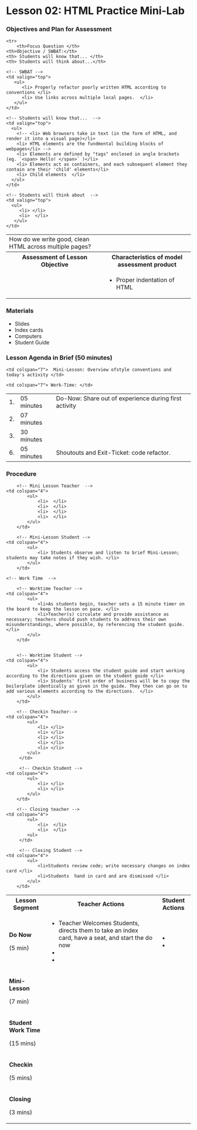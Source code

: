 # Lesson 02: HTML Practice Mini-Lab


### Objectives and Plan for Assessment

<table>

  <!-- Head -->
	<tr>
		<th>Focus Question </th>
   	<th>Objective / SWBAT:</th>
   	<th> Students will know that... </th>
   	<th> Students will think about...</th>
  </tr>

  <!-- Second Row  -->

  <tr>
		<!-- Focus Question -->
	  <td valign="top">
      	How do we write good, clean HTML across multiple pages?
    </td>

    <!-- SWBAT -->
    <td valign="top">
       <ul>
          <li> Properly refactor poorly written HTML according to conventions </li>
          <li> Use links across multiple local pages.  </li>
       </ul>
    </td>

    <!-- Students will know that...  -->
    <td valign="top">
      <ul>
        <!-- <li> Web browsers take in text (in the form of HTML, and render it into a visual page)</li>
        <li> HTML elements are the fundmental building blocks of webpages</li> -->
        <li> Elements are defined by "tags" enclosed in angle brackets (eg. `<span> Hello! </span>` )</li>
        <li> Elements act as containers, and each subsequent element they contain are their 'child' elements</li>
        <li> Child elements  </li>
      </ul>
    </td>

    <!-- Students will think about  -->
    <td valign="top">
      <ul>
      	 <li> </li>
         <li>  </li>
       </ul>
    </td>
  </tr>

  <!-- assessment headings -->

  <tr>
    <th colspan="2">
      Assessment of Lesson Objective
    </th>
    <th colspan="2">
      Characteristics of model assessment product
    </th>
  </tr>

  <!-- assessment details  -->
  <td colspan="2">

  </td>

  <td colspan="2">
    <ul>
      <!-- <li> Accurately recreated boilerplate </li>
      <li> Use of at least eight different html tags</li> -->
      <li> Proper indentation of HTML </li>
    </ul>
  </td>
</table>

### Materials
+ Slides
+ Index cards
+ Computers
+ Student Guide

### Lesson Agenda in Brief (50 minutes)
<table>
  <tr>
    <td> 1. </td>
    <td> 05 minutes </td>
    <td colspan="7"> Do-Now: Share out of experience during first activity </td>
  </tr>
  <tr>
    <td> 2. </td>
    <td> 07 minutes </td>

    <td colspan="7">  Mini-Lesson: Overview ofstyle conventions and today's activity </td>
  </tr>

  <tr>
    <td> 3. </td>
    <td> 30 minutes </td>

    <td colspan="7"> Work-Time: </td>
  </tr>




  <tr>
    <td> 6. </td>
    <td> 05 minutes </td>
    <td colspan="7"> Shoutouts and Exit-Ticket: code refactor. </td>
  </tr>

</table>

### Procedure
<table>

  <tr>
    <th> Lesson Segment  </th>
    <th colspan="4"> Teacher Actions </th>
    <th colspan="4"> Student Actions </th>
  </tr>


  <tr>
    <td>
			<p> <b> Do Now </b></p>
			<p> (5 min) </p>
		</td>
    <td colspan="4">
			<ul>
				<li> Teacher Welcomes Students, directs them to take an index card, have a seat, and start the do now</li>
				<li> </li>
				<li></li>
			</ul>
		</td>
    <td colspan="4">
			<ul>
				<li> </li>
				<li> </li>
			</ul>
		</td>
  </tr>

  <tr>
    <td>
			<p> <b> Mini-Lesson </b></p>
			<p> (7 min) </p>
		</td>

		<!-- Mini Lesson Teacher  -->
    <td colspan="4">
			<ul>
				<li>  </li>
				<li>  </li>
				<li>  </li>
				<li>  </li>
			</ul>
		</td>

		<!-- Mini-Lesson Student -->
    <td colspan="4">
			<ul>
				<li> Students observe and listen to brief Mini-Lesson; students may take notes if they wish. </li>
			</ul>
		</td>
  </tr>


	<!-- Work Time  -->
  <tr>
    <td> <p><b>Student Work Time </b></p> <p> (15 mins)</p>  </td>

		<!-- Worktime Teacher -->
    <td colspan="4">
			<ul>
				<li>As students begin, teacher sets a 15 minute timer on the board to keep the lesson on pace. </li>
				<li>Teacher(s) circulate and provide assistance as necessary; teachers should push students to address their own misunderstandings, where possible, by referencing the student guide. </li>
			</ul>
		</td>


		<!-- Worktime Student -->
    <td colspan="4">
			<ul>
				<li> Students access the student guide and start working according to the directions given on the student guide </li>
				<li> Students' first order of business will be to copy the boilerplate identically as given in the guide. They then can go on to add various elements according to the directions.  </li>
			</ul>
		</td>
  </tr>

  <tr>
		<!-- Checkin  -->
    <td> <p><b>Checkin </b></p> <p> (5 mins)</p>   </td>

		<!-- Checkin Teacher-->
    <td colspan="4">
			<ul>
				<li> </li>
				<li> </li>
				<li> </li>
				<li> </li>
				<li> </li>
			</ul>
		 </td>

		 <!-- Checkin Student -->
    <td colspan="4">
			<ul>
				<li> </li>
				<li> </li>				
			</ul>
		</td>
  </tr>


<!-- closing -->
  <tr>
    <td>  <p><b>Closing </b></p> <p> (3 mins)</p>  </td>

		<!-- Closing teacher -->
    <td colspan="4">
			<ul>
				<li>  </li>
				<li>  </li>
 			<ul>
		 </td>

		 <!-- Closing Student -->
    <td colspan="4">
			<ul>
				<li>Students review code; write necessary changes on index card </li>
				<li>Students  hand in card and are dismissed </li>
			</ul>
		</td>
  </tr>

</table>
